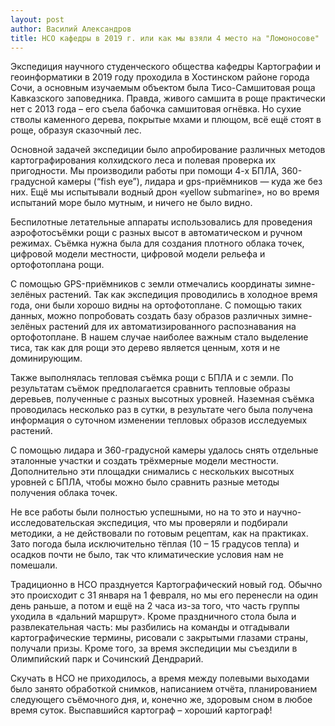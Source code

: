 ```yaml
---
layout: post
author: Василий Александров
title: НСО кафедры в 2019 г. или как мы взяли 4 место на "Ломоносове"
---
```

Экспедиция научного студенческого общества кафедры Картографии и геоинформатики в 2019 году проходила в Хостинском районе города Сочи, а основным изучаемым объектом была Тисо-Самшитовая роща Кавказского заповедника. Правда, живого самшита в роще практически нет с 2013 года – его съела бабочка самшитовая огнёвка. Но сухие стволы каменного дерева, покрытые мхами и плющом, всё ещё стоят в роще, образуя сказочный лес.

Основной задачей экспедиции было апробирование различных методов картографирования колхидского леса и полевая проверка их пригодности. Мы производили работы при помощи 4-х БПЛА, 360-градусной камеры (“fish eye”), лидара и gps-приёмников — куда же без них. Ещё мы испытывали водный дрон «yellow submarine», но во время испытаний море было мутным, и ничего не было видно.

Беспилотные летательные аппараты использовались для проведения аэрофотосъёмки рощи с разных высот в автоматическом и ручном режимах. Съёмка нужна была для создания плотного облака точек, цифровой модели местности, цифровой модели рельефа и ортофотоплана рощи.

С помощью GPS-приёмников с земли отмечались координаты зимне-зелёных растений. Так как экспедиция проводились в холодное время года, они были хорошо видны на ортофотоплане. С помощью таких данных, можно попробовать создать базу образов различных зимне-зелёных растений для их автоматизированного распознавания на ортофотоплане. В нашем случае наиболее важным стало выделение тиса, так как для рощи это дерево является ценным, хотя и не доминирующим.

Также выполнялась тепловая съёмка рощи с БПЛА и с земли. По результатам съёмок предполагается сравнить тепловые образы деревьев, полученные с разных высотных уровней. Наземная съёмка проводилась несколько раз в сутки, в результате чего была получена информация о суточном изменении тепловых образов исследуемых растений.

С помощью лидара и 360-градусной камеры удалось снять отдельные эталонные участки и создать трёхмерные модели местности. Дополнительно эти площадки снимались с нескольких высотных уровней с БПЛА, чтобы можно было сравнить разные методы получения облака точек.

Не все работы были полностью успешными, но на то это и научно-исследовательская экспедиция, что мы проверяли и подбирали методики, а не действовали по готовым рецептам, как на практиках. Зато погода была исключительно тёплая (10 – 15 градусов тепла) и осадков почти не было, так что климатические условия нам не помешали.

Традиционно в НСО празднуется Картографический новый год. Обычно это происходит с 31 января на 1 февраля, но мы его перенесли на один день раньше, а потом и ещё на 2 часа из-за того, что часть группы уходила в «дальний маршрут». Кроме праздничного стола была и развлекательная часть: мы разбились на команды и отгадывали картографические термины, рисовали с закрытыми глазами страны, получали призы. Кроме того, за время экспедиции мы съездили в Олимпийский парк и Сочинский Дендрарий.

Скучать в НСО не приходилось, а время между полевыми выходами было занято обработкой снимков, написанием отчёта, планированием следующего съёмочного дня, и, конечно же, здоровым сном в любое время суток. Выспавшийся картограф – хороший картограф!